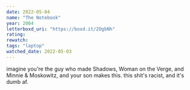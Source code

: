 ```yaml
---
date: 2022-05-04
name: "The Notebook"
year: 2004
letterboxd_uri: "https://boxd.it/2OgbNh"
rating: 
rewatch: 
tags: "laptop"
watched_date: 2022-05-03
---
```


imagine you're the guy who made Shadows, Woman on the Verge, and Minnie & Moskowitz, and your son makes this. this shit's racist, and it's dumb af.
